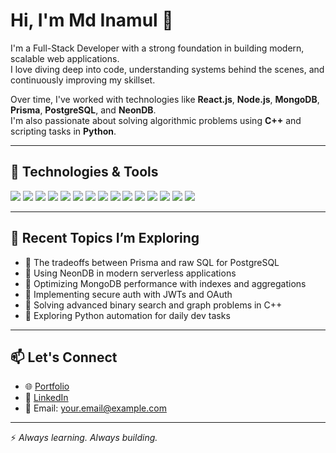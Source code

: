 # Hi, I'm Md Inamul 👋

I'm a Full-Stack Developer with a strong foundation in building modern, scalable web applications.  
I love diving deep into code, understanding systems behind the scenes, and continuously improving my skillset.

Over time, I've worked with technologies like **React.js**, **Node.js**, **MongoDB**, **Prisma**, **PostgreSQL**, and **NeonDB**.  
I'm also passionate about solving algorithmic problems using **C++** and scripting tasks in **Python**.

---

## 🔧 Technologies & Tools

<p align="left">
  <img src="https://img.shields.io/badge/HTML5-E34F26?style=for-the-badge&logo=html5&logoColor=white" />
  <img src="https://img.shields.io/badge/CSS3-1572B6?style=for-the-badge&logo=css3&logoColor=white" />
  <img src="https://img.shields.io/badge/Tailwind-38B2AC?style=for-the-badge&logo=tailwind-css&logoColor=white" />
  <img src="https://img.shields.io/badge/JavaScript-F7DF1E?style=for-the-badge&logo=javascript&logoColor=black" />
  <img src="https://img.shields.io/badge/React-61DAFB?style=for-the-badge&logo=react&logoColor=black" />
  <img src="https://img.shields.io/badge/Node.js-339933?style=for-the-badge&logo=nodedotjs&logoColor=white" />
  <img src="https://img.shields.io/badge/Express.js-000000?style=for-the-badge&logo=express&logoColor=white" />
  <img src="https://img.shields.io/badge/Prisma-2D3748?style=for-the-badge&logo=prisma&logoColor=white" />
  <img src="https://img.shields.io/badge/MongoDB-4EA94B?style=for-the-badge&logo=mongodb&logoColor=white" />
  <img src="https://img.shields.io/badge/PostgreSQL-336791?style=for-the-badge&logo=postgresql&logoColor=white" />
  <img src="https://img.shields.io/badge/Neon-1e90ff?style=for-the-badge&logo=data:image/svg+xml;base64,[...]&logoColor=white" />
  <img src="https://img.shields.io/badge/Git-F05032?style=for-the-badge&logo=git&logoColor=white" />
  <img src="https://img.shields.io/badge/Firebase-FFCA28?style=for-the-badge&logo=firebase&logoColor=black" />
  <img src="https://img.shields.io/badge/C++-00599C?style=for-the-badge&logo=cplusplus&logoColor=white" />
  <img src="https://img.shields.io/badge/Python-3776AB?style=for-the-badge&logo=python&logoColor=white" />
</p>

---

## 🧠 Recent Topics I’m Exploring

- 🔖 The tradeoffs between Prisma and raw SQL for PostgreSQL  
- 🔖 Using NeonDB in modern serverless applications  
- 🔖 Optimizing MongoDB performance with indexes and aggregations  
- 🔖 Implementing secure auth with JWTs and OAuth  
- 🔖 Solving advanced binary search and graph problems in C++  
- 🔖 Exploring Python automation for daily dev tasks  

---

## 📫 Let's Connect

- 🌐 [Portfolio](https://your-portfolio-link.com)  
- 💼 [LinkedIn](https://linkedin.com/in/yourprofile)  
- 📧 Email: your.email@example.com  

---

⚡ *Always learning. Always building.*
